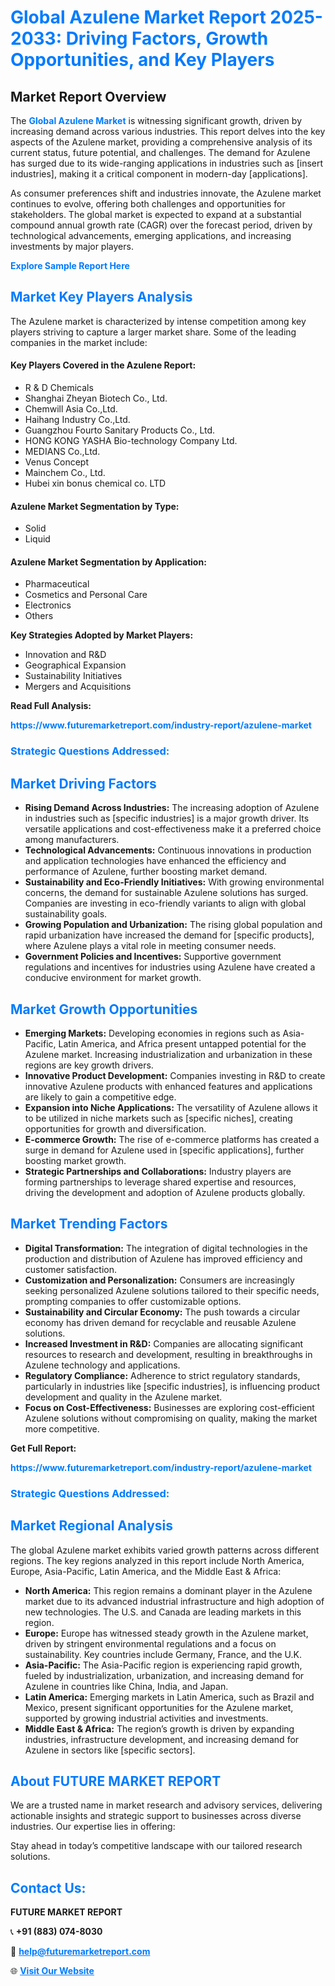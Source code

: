 <h1 style="color: #007BFF;">Global Azulene Market Report 2025-2033: Driving Factors, Growth Opportunities, and Key Players</h1>

<section id="overview">
<h2>Market Report Overview</h2>
<p>The <a href="https://www.futuremarketreport.com/industry-report/azulene-market" style="color: #007BFF; text-decoration: none;"><strong>Global Azulene Market</strong></a> is witnessing significant growth, driven by increasing demand across various industries. This report delves into the key aspects of the Azulene market, providing a comprehensive analysis of its current status, future potential, and challenges. The demand for Azulene has surged due to its wide-ranging applications in industries such as [insert industries], making it a critical component in modern-day [applications].</p>
<p>As consumer preferences shift and industries innovate, the Azulene market continues to evolve, offering both challenges and opportunities for stakeholders. The global market is expected to expand at a substantial compound annual growth rate (CAGR) over the forecast period, driven by technological advancements, emerging applications, and increasing investments by major players.</p>
</section>

<section id="overview">
<p><a href="https://www.futuremarketreport.com/request-sample/reportId=53409" style="color: #007BFF; text-decoration: none;"><strong>Explore Sample Report Here</strong></a></p>
</section>

<section id="key-players">
<h2 style="color: #007BFF;">Market Key Players Analysis</h2>
<p>The Azulene market is characterized by intense competition among key players striving to capture a larger market share. Some of the leading companies in the market include:</p>
<h4>Key Players Covered in the Azulene Report:</h4>
<ul><li>R &amp; D Chemicals</li><li>Shanghai Zheyan Biotech Co., Ltd.</li><li>Chemwill Asia Co.,Ltd.</li><li>Haihang Industry Co.,Ltd.</li><li>Guangzhou Fourto Sanitary Products Co., Ltd.</li><li>HONG KONG YASHA Bio-technology Company Ltd.</li><li>MEDIANS Co.,Ltd.</li><li>Venus Concept</li><li>Mainchem Co., Ltd.</li><li>Hubei xin bonus chemical co. LTD</li></ul>
<h4>Azulene Market Segmentation by Type:</h4>
<ul><li>Solid</li><li>Liquid</li></ul>

<h4>Azulene Market Segmentation by Application:</h4>
<ul><li>Pharmaceutical</li><li>Cosmetics and Personal Care</li><li>Electronics</li><li>Others</li></ul>
<p><strong>Key Strategies Adopted by Market Players:</strong></p>
<ul>
<li>Innovation and R&D</li>
<li>Geographical Expansion</li>
<li>Sustainability Initiatives</li>
<li>Mergers and Acquisitions</li>
</ul>
</section>

<section>
<p><strong>Read Full Analysis: </strong></p><a href="https://www.futuremarketreport.com/industry-report/azulene-market" style="color: #007BFF; text-decoration: none;"><strong>https://www.futuremarketreport.com/industry-report/azulene-market</strong></a>
<h3 style="color: #007BFF;">Strategic Questions Addressed:</h3>
</section>

<section id="driving-factors">
<h2 style="color: #007BFF;">Market Driving Factors</h2>
<ul>
<li><strong>Rising Demand Across Industries:</strong> The increasing adoption of Azulene in industries such as [specific industries] is a major growth driver. Its versatile applications and cost-effectiveness make it a preferred choice among manufacturers.</li>
<li><strong>Technological Advancements:</strong> Continuous innovations in production and application technologies have enhanced the efficiency and performance of Azulene, further boosting market demand.</li>
<li><strong>Sustainability and Eco-Friendly Initiatives:</strong> With growing environmental concerns, the demand for sustainable Azulene solutions has surged. Companies are investing in eco-friendly variants to align with global sustainability goals.</li>
<li><strong>Growing Population and Urbanization:</strong> The rising global population and rapid urbanization have increased the demand for [specific products], where Azulene plays a vital role in meeting consumer needs.</li>
<li><strong>Government Policies and Incentives:</strong> Supportive government regulations and incentives for industries using Azulene have created a conducive environment for market growth.</li>
</ul>
</section>

<section id="growth-opportunities">
<h2 style="color: #007BFF;">Market Growth Opportunities</h2>
<ul>
<li><strong>Emerging Markets:</strong> Developing economies in regions such as Asia-Pacific, Latin America, and Africa present untapped potential for the Azulene market. Increasing industrialization and urbanization in these regions are key growth drivers.</li>
<li><strong>Innovative Product Development:</strong> Companies investing in R&D to create innovative Azulene products with enhanced features and applications are likely to gain a competitive edge.</li>
<li><strong>Expansion into Niche Applications:</strong> The versatility of Azulene allows it to be utilized in niche markets such as [specific niches], creating opportunities for growth and diversification.</li>
<li><strong>E-commerce Growth:</strong> The rise of e-commerce platforms has created a surge in demand for Azulene used in [specific applications], further boosting market growth.</li>
<li><strong>Strategic Partnerships and Collaborations:</strong> Industry players are forming partnerships to leverage shared expertise and resources, driving the development and adoption of Azulene products globally.</li>
</ul>
</section>

<section id="trending-factors">
<h2 style="color: #007BFF;">Market Trending Factors</h2>
<ul>
<li><strong>Digital Transformation:</strong> The integration of digital technologies in the production and distribution of Azulene has improved efficiency and customer satisfaction.</li>
<li><strong>Customization and Personalization:</strong> Consumers are increasingly seeking personalized Azulene solutions tailored to their specific needs, prompting companies to offer customizable options.</li>
<li><strong>Sustainability and Circular Economy:</strong> The push towards a circular economy has driven demand for recyclable and reusable Azulene solutions.</li>
<li><strong>Increased Investment in R&D:</strong> Companies are allocating significant resources to research and development, resulting in breakthroughs in Azulene technology and applications.</li>
<li><strong>Regulatory Compliance:</strong> Adherence to strict regulatory standards, particularly in industries like [specific industries], is influencing product development and quality in the Azulene market.</li>
<li><strong>Focus on Cost-Effectiveness:</strong> Businesses are exploring cost-efficient Azulene solutions without compromising on quality, making the market more competitive.</li>
</ul>
</section>

<section>
<p><strong>Get Full Report: </strong></p><a href="https://www.futuremarketreport.com/industry-report/azulene-market" style="color: #007BFF; text-decoration: none;"><strong>https://www.futuremarketreport.com/industry-report/azulene-market</strong></a>
<h3 style="color: #007BFF;">Strategic Questions Addressed:</h3>
</section>


<section id="regional-analysis">
<h2 style="color: #007BFF;">Market Regional Analysis</h2>
<p>The global Azulene market exhibits varied growth patterns across different regions. The key regions analyzed in this report include North America, Europe, Asia-Pacific, Latin America, and the Middle East & Africa:</p>
<ul>
<li><strong>North America:</strong> This region remains a dominant player in the Azulene market due to its advanced industrial infrastructure and high adoption of new technologies. The U.S. and Canada are leading markets in this region.</li>
<li><strong>Europe:</strong> Europe has witnessed steady growth in the Azulene market, driven by stringent environmental regulations and a focus on sustainability. Key countries include Germany, France, and the U.K.</li>
<li><strong>Asia-Pacific:</strong> The Asia-Pacific region is experiencing rapid growth, fueled by industrialization, urbanization, and increasing demand for Azulene in countries like China, India, and Japan.</li>
<li><strong>Latin America:</strong> Emerging markets in Latin America, such as Brazil and Mexico, present significant opportunities for the Azulene market, supported by growing industrial activities and investments.</li>
<li><strong>Middle East & Africa:</strong> The region’s growth is driven by expanding industries, infrastructure development, and increasing demand for Azulene in sectors like [specific sectors].</li>
</ul>
</section>

<footer>
<h2 style="color: #007BFF;">About FUTURE MARKET REPORT</h2>
<p>We are a trusted name in market research and advisory services, delivering actionable insights and strategic support to businesses across diverse industries. Our expertise lies in offering:</p>

<p>Stay ahead in today’s competitive landscape with our tailored research solutions.</p>

<h2 style="color: #007BFF;">Contact Us:</h2>
<p><strong>FUTURE MARKET REPORT</strong></p>
<p>📞 <strong>+91 (883) 074-8030</strong></p>
<p>📧 <strong><a href="mailto:help@futuremarketreport.com" style="color: #007BFF;">help@futuremarketreport.com</a></strong></p>
<p>🌐 <strong><a href="https://www.futuremarketreport.com/" style="color: #007BFF;">Visit Our Website</a></strong></p>
</footer>